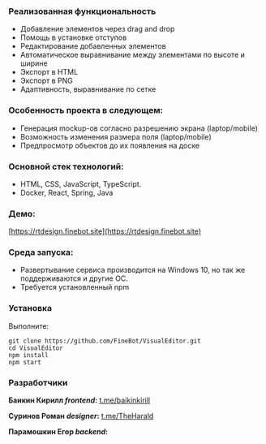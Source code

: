### Реализованная функциональность
- Добавление элементов через drag and drop
- Помощь в установке отступов
- Редактирование добавленных элементов
- Автоматическое выравнивание между элементами по высоте и ширине
- Экспорт в HTML
- Экспорт в PNG
- Адаптивность, выравнивание по сетке

### Особенность проекта в следующем:
- Генерация mockup-ов согласно разрешению экрана (laptop/mobile)
- Возможность изменения размера поля (laptop/mobile)
- Предпросмотр объектов до их появления на доске

### Основной стек технологий:
- HTML, CSS, JavaScript, TypeScript.
- Docker, React, Spring, Java

### Демо:
[https://rtdesign.finebot.site](https://rtdesign.finebot.site)

### Среда запуска:
- Развертывание сервиса производится на Windows 10, но так же поддерживаются и другие OC.
- Требуется установленный npm

### Установка
Выполните:
```
git clone https://github.com/FineBot/VisualEditor.git
cd VisualEditor
npm install
npm start
```

### Разработчики
**Баикин Кирилл *frontend*:** [t.me/baikinkirill](t.me/baikinkirill)

**Суринов Роман *designer*:** [t.me/TheHarald](t.me/TheHarald)

**Парамошкин Егор *backend*:**